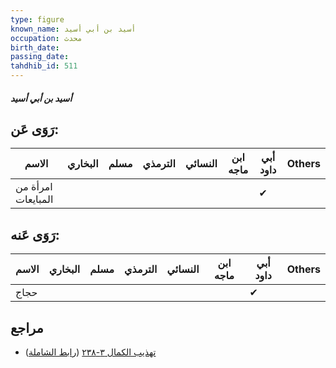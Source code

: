 ```yaml
---
type: figure
known_name: أسيد بن أبي أسيد
occupation: محدث
birth_date:
passing_date:
tahdhib_id: 511
---
```

##### أسيد بن أبي أسيد

## رَوَى عَن:
| الاسم              | البخاري | مسلم | الترمذي | النسائي | ابن ماجه | أبي داود | Others |
| ------------------ | ------- | ---- | ------- | ------- | -------- | -------- | ------ |
| امرأة من المبايعات |         |      |         |         |          | ✔        |        |
## رَوَى عَنه:
| الاسم | البخاري | مسلم | الترمذي | النسائي | ابن ماجه | أبي داود | Others |
| ----- | ------- | ---- | ------- | ------- | -------- | -------- | ------ |
| حجاج  |         |      |         |         |          | ✔        |        |
## مراجع
- [تهذيب الكمال ٣-٢٣٨](obsidian://open?vault=Tahdhib-al-Kamal&file=Figures/٥١١-أسيد%20بن%20أبي%20أسيد) ([رابط الشاملة](https://shamela.ws/book/3722/1252))
